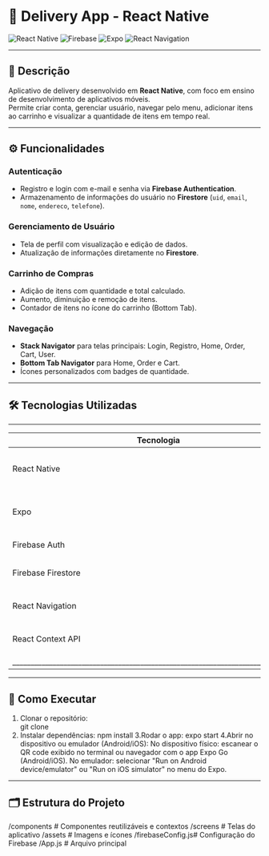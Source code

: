 # 🍔 Delivery App - React Native

![React Native](https://img.shields.io/badge/React_Native-20232A?style=for-the-badge&logo=react)
![Firebase](https://img.shields.io/badge/Firebase-FFCA28?style=for-the-badge&logo=firebase)
![Expo](https://img.shields.io/badge/Expo-000020?style=for-the-badge&logo=expo)
![React Navigation](https://img.shields.io/badge/React_Navigation-FF4154?style=for-the-badge&logo=react)

---

## 📌 Descrição

Aplicativo de delivery desenvolvido em **React Native**, com foco em ensino de desenvolvimento de aplicativos móveis.  
Permite criar conta, gerenciar usuário, navegar pelo menu, adicionar itens ao carrinho e visualizar a quantidade de itens em tempo real.

---

## ⚙️ Funcionalidades

### Autenticação
- Registro e login com e-mail e senha via **Firebase Authentication**.
- Armazenamento de informações do usuário no **Firestore** (`uid`, `email`, `nome`, `endereco`, `telefone`).

### Gerenciamento de Usuário
- Tela de perfil com visualização e edição de dados.
- Atualização de informações diretamente no **Firestore**.

### Carrinho de Compras
- Adição de itens com quantidade e total calculado.
- Aumento, diminuição e remoção de itens.
- Contador de itens no ícone do carrinho (Bottom Tab).

### Navegação
- **Stack Navigator** para telas principais: Login, Registro, Home, Order, Cart, User.
- **Bottom Tab Navigator** para Home, Order e Cart.
- Ícones personalizados com badges de quantidade.

---

## 🛠 Tecnologias Utilizadas

 ________________________________________________________________________________
| Tecnologia         |   Função                                                  |
|--------------------|-----------------------------------------------------------|
| React Native       | Framework principal para desenvolvimento mobile           |
| Expo               | Ferramenta para desenvolvimento, testes e execução do app |
| Firebase Auth      | Autenticação de usuários                                  |
| Firebase Firestore | Banco de dados para usuários e pedidos                    |
| React Navigation   | Navegação entre telas (Stack + Bottom Tabs)               |
| React Context API  | Gerenciamento do estado global do carrinho                |
|________________________________________________________________________________|

---

## 🚀 Como Executar

1. Clonar o repositório:  
git clone <url-do-repo>
2. Instalar dependências:
npm install
3.Rodar o app:
expo start
4.Abrir no dispositivo ou emulador (Android/iOS):
No dispositivo físico: escanear o QR code exibido no terminal ou navegador com o app Expo Go (Android/iOS).
No emulador: selecionar "Run on Android device/emulator" ou "Run on iOS simulator" no menu do Expo.

---

## 🗂 Estrutura do Projeto
/components       # Componentes reutilizáveis e contextos
/screens          # Telas do aplicativo
/assets           # Imagens e ícones
/firebaseConfig.js# Configuração do Firebase
/App.js           # Arquivo principal


